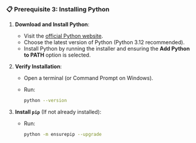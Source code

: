 ### 📋 **Prerequisite 3: Installing Python**

1. **Download and Install Python**:

   - Visit the [official Python website](https://www.python.org/downloads/).
   - Choose the latest version of Python (Python 3.12 recommended).
   - Install Python by running the installer and ensuring the **Add Python to PATH** option is selected.

2. **Verify Installation**:

   - Open a terminal (or Command Prompt on Windows).
   - Run:

     ```bash
     python --version
     ```

3. **Install `pip`** (If not already installed):

   - Run:

     ```bash
     python -m ensurepip --upgrade
     ```
